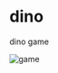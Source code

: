 # dino
 dino game

![game](https://github.com/TiagoPdaS/dino/assets/77899501/3e71336a-982f-449c-b168-c48424cd7237)
